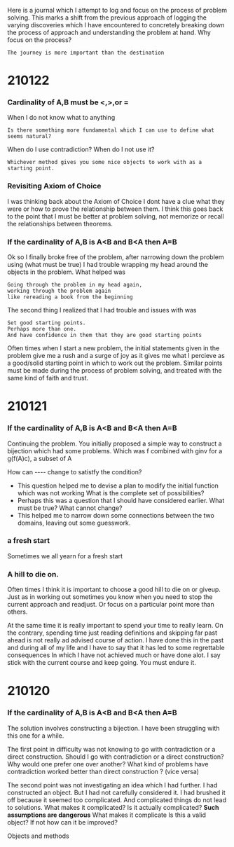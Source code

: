 Here is a journal which I attempt to log and focus on the process of problem solving.
This marks a shift from the previous approach of logging the varying discoveries which I have encountered
to concretely breaking down the process of approach and understanding the problem at hand.
Why focus on the process?
```
The journey is more important than the destination
```

# 210122



### Cardinality of A,B must be <,>,or =
When I do not know what to anything
```
Is there something more fundamental which I can use to define what seems natural?
```
When do I use contradiction? When do I not use it?
```
Whichever method gives you some nice objects to work with as a starting point.
```

### Revisiting Axiom of Choice
I was thinking back about the Axiom of Choice
I dont have a clue what they were or how to prove the relationship between them.
I think this goes back to the point that I must be better at problem solving, 
not memorize or recall the relationships between theorems.

### If the cardinality of A,B is A<B and B<A then A=B

Ok so I finally broke free of the problem, after narrowing down the problem using (what must be true)
I had trouble wrapping my head around the objects in the problem.
What helped was 

```
Going through the problem in my head again, 
working through the problem again
like rereading a book from the beginning
```
The second thing I realized that I had trouble and issues with was
```
Set good starting points.
Perhaps more than one.
And have confidence in them that they are good starting points
```
Often times when I start a new problem, the initial statements given in the problem give me a rush and a surge of joy as it gives me what I percieve as a good/solid starting point in which to work out the problem. Similar points must be made during the process of problem solving, and treated with the same kind of faith and trust.


# 210121

### If the cardinality of A,B is A<B and B<A then A=B

Continuing the problem. You initially proposed a simple way to construct a bijection which had some problems.
Which was f combined with ginv for a g(f(A)c), a subset of A

How can ---- change to satistfy the condition?
* This question helped me to devise a plan to modify the initial function which was not working
What is the complete set of possibilities?
* Perhaps this was a question that I should have considered earlier.
What must be true? What cannot change?
* This helped me to narrow down some connections between the two domains, leaving out some guesswork.

### a fresh start

Sometimes we all yearn for a fresh start

### A hill to die on.

Often times I think it is important to choose a good hill to die on or giveup.
Just as in working out sometimes you know when you need to stop the current approach and readjust.
Or focus on a particular point more than others.

At the same time it is really important to spend your time to really learn.
On the contrary, spending time just reading definitions and skipping far past ahead is not really ad advised course of action.
I have done this in the past and during all of my life and I have to say that it has led to some regrettable consequences
In which I have not achieved much or have done alot.
I say stick with the current course and keep going. You must endure it.

# 210120

### If the cardinality of A,B is A<B and B<A then A=B

The solution involves constructing a bijection.
I have been struggling with this one for a while.

The first point in difficulty was not knowing to go with contradiction or a direct construction.
Should I go with contradiction or a direct construction?
Why would one prefer one over another?
What kind of problems have contradiction worked better than direct construction ? (vice versa)

The second point was not investigating an idea which I had further.
I had constructed an object. But I had not carefully considered it.
I had brushed it off because it seemed too complicated. And complicated things do not lead to solutions.
What makes it complicated?
Is it actually complicated?
**Such assumptions are dangerous**
What makes it complicate
Is this a valid object?
If not how can it be improved?

Objects and methods



